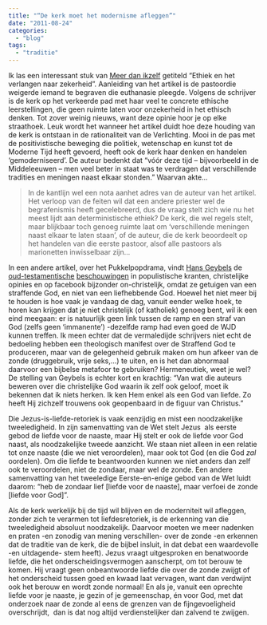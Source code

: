 ```yaml
---
title: "“De kerk moet het modernisme afleggen”"
date: "2011-08-24"
categories: 
  - "blog"
tags: 
  - "traditie"
---
```


Ik las een interessant stuk van [Meer dan ikzelf](http://www.meerdanikzelf.nl/2011/08/ethiek-en-het-verlangen-naar-zekerheid/) getiteld “Ethiek en het verlangen naar zekerheid”. Aanleiding van het artikel is de pastoordie weigerde iemand te begraven die euthanasie pleegde. Volgens de schrijver is de kerk op het verkeerde pad met haar veel te concrete ethische leerstellingen, die geen ruimte laten voor onzekerheid in het ethisch denken. Tot zover weinig nieuws, want deze opinie hoor je op elke straathoek. Leuk wordt het wanneer het artikel duidt hoe deze houding van de kerk is ontstaan in de rationaliteit van de Verlichting. Mooi in de pas met de positivistische beweging die politiek, wetenschap en kunst tot de Moderne Tijd heeft gevoerd, heeft ook de kerk haar denken en handelen ‘gemoderniseerd’. De auteur bedenkt dat “vóór deze tijd – bijvoorbeeld in de Middeleeuwen – men veel beter in staat was te verdra­gen dat verschillende tradities en meningen naast elkaar ston­den.” Waarvan akte...

> In de kantlijn wel een nota aanhet adres van de auteur van het artikel. Het verloop van de feiten wil dat een andere priester wel de begrafenismis heeft gecelebreerd, dus de vraag stelt zich wie nu het meest lijdt aan deterministische ethiek? De kerk, die wel regels stelt, maar blijkbaar toch genoeg ruimte laat om ‘verschillende meningen naast elkaar te laten staan’, of de auteur, die de kerk beoordeelt op het handelen van die eerste pastoor, alsof alle pastoors als marionetten inwisselbaar zijn...

In een andere artikel, over het Pukkelpopdrama, vindt [Hans Geybels](http://www.demorgen.be/dm/nl/2461/De-Gedachte/article/detail/1308826/2011/08/24/God-is-geen-wraakzuchtige-karikatuur.dhtml) de [oud-testamentische](http://www.demorgen.be/dm/nl/1010/Muziek-nieuws/article/detail/1308183/2011/08/22/Nieuwsblad-ontslaat-journalist-na-misplaatst-stuk-over-Pukkelpopdrama.dhtml) [beschouwingen](http://www.schreeuwomleven.nl/index.php?paginaID=64) in populistische kranten, christelijke opinies en op facebook bijzonder on-christelijk, omdat ze getuigen van een straffende God, en niet van een liefhebbende God. Hoewel het niet meer bij te houden is hoe vaak je vandaag de dag, vanuit eender welke hoek, te horen kan krijgen dat je niet christelijk (of katholiek) genoeg bent, wil ik een eind meegaan: er is natuurlijk geen link tussen de ramp en een straf van God (zelfs geen ‘immanente’) -dezelfde ramp had even goed de WJD kunnen treffen. Ik meen echter dat de vermaledijde schrijvers niet echt de bedoeling hebben een theologisch manifest over de Straffend God te produceren, maar van de gelegenheid gebruik maken om hun afkeer van de zonde (druggebruik, vrije seks,...) te uiten, en is het dan abnormaal daarvoor een bijbelse metafoor te gebruiken? Hermeneutiek, weet je wel? De stelling van Geybels is echter kort en krachtig: “Van wat die auteurs beweren over die christelijke God waarin ik zelf ook geloof, moet ik bekennen dat ik niets herken. Ik ken Hem enkel als een God van liefde. Zo heeft Hij zichzelf trouwens ook geopenbaard in de figuur van Christus.”

Die Jezus-is-liefde-retoriek is vaak eenzijdig en mist een noodzakelijke tweeledigheid. In zijn samenvatting van de Wet stelt Jezus  als eerste gebod de liefde voor de naaste, maar Hij stelt er ook de liefde voor God naast, als noodzakelijke tweede aanzicht. We staan niet alleen in een relatie tot onze naaste (die we niet veroordelen), maar ook tot God (en die God _zal_ oordelen). Om die liefde te beantwoorden kunnen we niet anders dan zelf ook te veroordelen, niet de zondaar, maar wel de zonde. Een andere samenvatting van het tweeledige Eerste-en-enige gebod van de Wet luidt daarom: “heb de zondaar lief \[liefde voor de naaste\], maar verfoei de zonde \[liefde voor God\]”.

Als de kerk werkelijk bij de tijd wil blijven en de moderniteit wil afleggen, zonder zich te verarmen tot liefdesretoriek, is de erkenning van die tweeledigheid absoluut noodzakelijk. Daarvoor moeten we meer nadenken en praten -en zonodig van mening verschillen- over de zonde -en erkennen dat de traditie van de kerk, die de bijbel insluit, in dat debat een waardevolle -en uitdagende- stem heeft). Jezus vraagt uitgesproken en benatwoorde liefde, die het onderscheidingsvermogen aanscherpt, om tot berouw te komen. Hij vraagt geen onbeantwoorde liefde die over de zonde zwijgt of het onderscheid tussen goed en kwaad laat vervagen, want dan verdwijnt ook het berouw en wordt zonde normaal! En als je, vanuit een oprechte liefde voor je naaste, je gezin of je gemeenschap, én voor God, met dat onderzoek naar de zonde al eens de grenzen van de fijngevoeligheid overschrijdt,  dan is dat nog altijd verdienstelijker dan zalvend te zwijgen.
